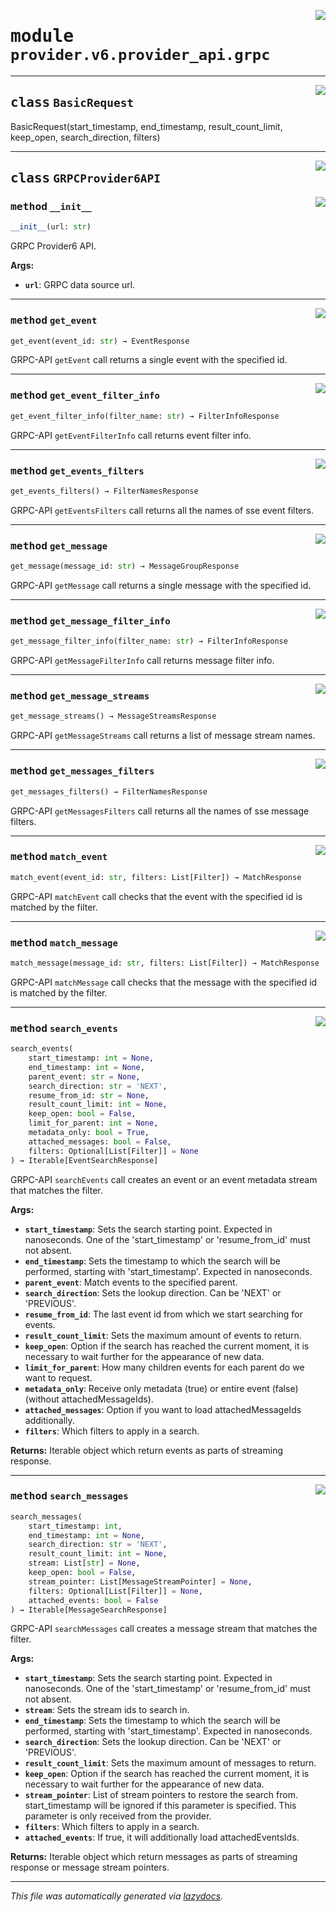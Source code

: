 <!-- markdownlint-disable -->

<a href="../../th2_data_services/provider/v6/provider_api/grpc.py#L0"><img align="right" style="float:right;" src="https://img.shields.io/badge/-source-cccccc?style=flat-square"></a>

# <kbd>module</kbd> `provider.v6.provider_api.grpc`






---

<a href="../../th2_data_services/provider/v6/provider_api/grpc.py"><img align="right" style="float:right;" src="https://img.shields.io/badge/-source-cccccc?style=flat-square"></a>

## <kbd>class</kbd> `BasicRequest`
BasicRequest(start_timestamp, end_timestamp, result_count_limit, keep_open, search_direction, filters) 





---

<a href="../../th2_data_services/provider/v6/provider_api/grpc.py#L54"><img align="right" style="float:right;" src="https://img.shields.io/badge/-source-cccccc?style=flat-square"></a>

## <kbd>class</kbd> `GRPCProvider6API`




<a href="../../th2_data_services/provider/v6/provider_api/grpc.py#L55"><img align="right" style="float:right;" src="https://img.shields.io/badge/-source-cccccc?style=flat-square"></a>

### <kbd>method</kbd> `__init__`

```python
__init__(url: str)
```

GRPC Provider6 API. 



**Args:**
 
 - <b>`url`</b>:  GRPC data source url. 




---

<a href="../../th2_data_services/provider/v6/provider_api/grpc.py#L374"><img align="right" style="float:right;" src="https://img.shields.io/badge/-source-cccccc?style=flat-square"></a>

### <kbd>method</kbd> `get_event`

```python
get_event(event_id: str) → EventResponse
```

GRPC-API `getEvent` call returns a single event with the specified id. 

---

<a href="../../th2_data_services/provider/v6/provider_api/grpc.py#L392"><img align="right" style="float:right;" src="https://img.shields.io/badge/-source-cccccc?style=flat-square"></a>

### <kbd>method</kbd> `get_event_filter_info`

```python
get_event_filter_info(filter_name: str) → FilterInfoResponse
```

GRPC-API `getEventFilterInfo` call returns event filter info. 

---

<a href="../../th2_data_services/provider/v6/provider_api/grpc.py#L388"><img align="right" style="float:right;" src="https://img.shields.io/badge/-source-cccccc?style=flat-square"></a>

### <kbd>method</kbd> `get_events_filters`

```python
get_events_filters() → FilterNamesResponse
```

GRPC-API `getEventsFilters` call returns all the names of sse event filters. 

---

<a href="../../th2_data_services/provider/v6/provider_api/grpc.py#L379"><img align="right" style="float:right;" src="https://img.shields.io/badge/-source-cccccc?style=flat-square"></a>

### <kbd>method</kbd> `get_message`

```python
get_message(message_id: str) → MessageGroupResponse
```

GRPC-API `getMessage` call returns a single message with the specified id. 

---

<a href="../../th2_data_services/provider/v6/provider_api/grpc.py#L397"><img align="right" style="float:right;" src="https://img.shields.io/badge/-source-cccccc?style=flat-square"></a>

### <kbd>method</kbd> `get_message_filter_info`

```python
get_message_filter_info(filter_name: str) → FilterInfoResponse
```

GRPC-API `getMessageFilterInfo` call returns message filter info. 

---

<a href="../../th2_data_services/provider/v6/provider_api/grpc.py#L72"><img align="right" style="float:right;" src="https://img.shields.io/badge/-source-cccccc?style=flat-square"></a>

### <kbd>method</kbd> `get_message_streams`

```python
get_message_streams() → MessageStreamsResponse
```

GRPC-API `getMessageStreams` call returns a list of message stream names. 

---

<a href="../../th2_data_services/provider/v6/provider_api/grpc.py#L384"><img align="right" style="float:right;" src="https://img.shields.io/badge/-source-cccccc?style=flat-square"></a>

### <kbd>method</kbd> `get_messages_filters`

```python
get_messages_filters() → FilterNamesResponse
```

GRPC-API `getMessagesFilters` call returns all the names of sse message filters. 

---

<a href="../../th2_data_services/provider/v6/provider_api/grpc.py#L402"><img align="right" style="float:right;" src="https://img.shields.io/badge/-source-cccccc?style=flat-square"></a>

### <kbd>method</kbd> `match_event`

```python
match_event(event_id: str, filters: List[Filter]) → MatchResponse
```

GRPC-API `matchEvent` call checks that the event with the specified id is matched by the filter. 

---

<a href="../../th2_data_services/provider/v6/provider_api/grpc.py#L407"><img align="right" style="float:right;" src="https://img.shields.io/badge/-source-cccccc?style=flat-square"></a>

### <kbd>method</kbd> `match_message`

```python
match_message(message_id: str, filters: List[Filter]) → MatchResponse
```

GRPC-API `matchMessage` call checks that the message with the specified id is matched by the filter. 

---

<a href="../../th2_data_services/provider/v6/provider_api/grpc.py#L76"><img align="right" style="float:right;" src="https://img.shields.io/badge/-source-cccccc?style=flat-square"></a>

### <kbd>method</kbd> `search_events`

```python
search_events(
    start_timestamp: int = None,
    end_timestamp: int = None,
    parent_event: str = None,
    search_direction: str = 'NEXT',
    resume_from_id: str = None,
    result_count_limit: int = None,
    keep_open: bool = False,
    limit_for_parent: int = None,
    metadata_only: bool = True,
    attached_messages: bool = False,
    filters: Optional[List[Filter]] = None
) → Iterable[EventSearchResponse]
```

GRPC-API `searchEvents` call creates an event or an event metadata stream that matches the filter. 



**Args:**
 
 - <b>`start_timestamp`</b>:  Sets the search starting point. Expected in nanoseconds. One of the 'start_timestamp'  or 'resume_from_id' must not absent. 
 - <b>`end_timestamp`</b>:  Sets the timestamp to which the search will be performed, starting with 'start_timestamp'.  Expected in nanoseconds. 
 - <b>`parent_event`</b>:  Match events to the specified parent. 
 - <b>`search_direction`</b>:  Sets the lookup direction. Can be 'NEXT' or 'PREVIOUS'. 
 - <b>`resume_from_id`</b>:  The last event id from which we start searching for events. 
 - <b>`result_count_limit`</b>:  Sets the maximum amount of events to return. 
 - <b>`keep_open`</b>:  Option if the search has reached the current moment,  it is necessary to wait further for the appearance of new data. 
 - <b>`limit_for_parent`</b>:  How many children events for each parent do we want to request. 
 - <b>`metadata_only`</b>:  Receive only metadata (true) or entire event (false) (without attachedMessageIds). 
 - <b>`attached_messages`</b>:  Option if you want to load attachedMessageIds additionally. 
 - <b>`filters`</b>:  Which filters to apply in a search. 



**Returns:**
 Iterable object which return events as parts of streaming response. 

---

<a href="../../th2_data_services/provider/v6/provider_api/grpc.py#L147"><img align="right" style="float:right;" src="https://img.shields.io/badge/-source-cccccc?style=flat-square"></a>

### <kbd>method</kbd> `search_messages`

```python
search_messages(
    start_timestamp: int,
    end_timestamp: int = None,
    search_direction: str = 'NEXT',
    result_count_limit: int = None,
    stream: List[str] = None,
    keep_open: bool = False,
    stream_pointer: List[MessageStreamPointer] = None,
    filters: Optional[List[Filter]] = None,
    attached_events: bool = False
) → Iterable[MessageSearchResponse]
```

GRPC-API `searchMessages` call creates a message stream that matches the filter. 



**Args:**
 
 - <b>`start_timestamp`</b>:  Sets the search starting point. Expected in nanoseconds. One of the 'start_timestamp'  or 'resume_from_id' must not absent. 
 - <b>`stream`</b>:  Sets the stream ids to search in. 
 - <b>`end_timestamp`</b>:  Sets the timestamp to which the search will be performed, starting with 'start_timestamp'.  Expected in nanoseconds. 
 - <b>`search_direction`</b>:  Sets the lookup direction. Can be 'NEXT' or 'PREVIOUS'. 
 - <b>`result_count_limit`</b>:  Sets the maximum amount of messages to return. 
 - <b>`keep_open`</b>:  Option if the search has reached the current moment,  it is necessary to wait further for the appearance of new data. 
 - <b>`stream_pointer`</b>:  List of stream pointers to restore the search from.  start_timestamp will be ignored if this parameter is specified. This parameter is only received  from the provider. 
 - <b>`filters`</b>:  Which filters to apply in a search. 
 - <b>`attached_events`</b>:  If true, it will additionally load attachedEventsIds. 



**Returns:**
 Iterable object which return messages as parts of streaming response or message stream pointers. 




---

_This file was automatically generated via [lazydocs](https://github.com/ml-tooling/lazydocs)._
